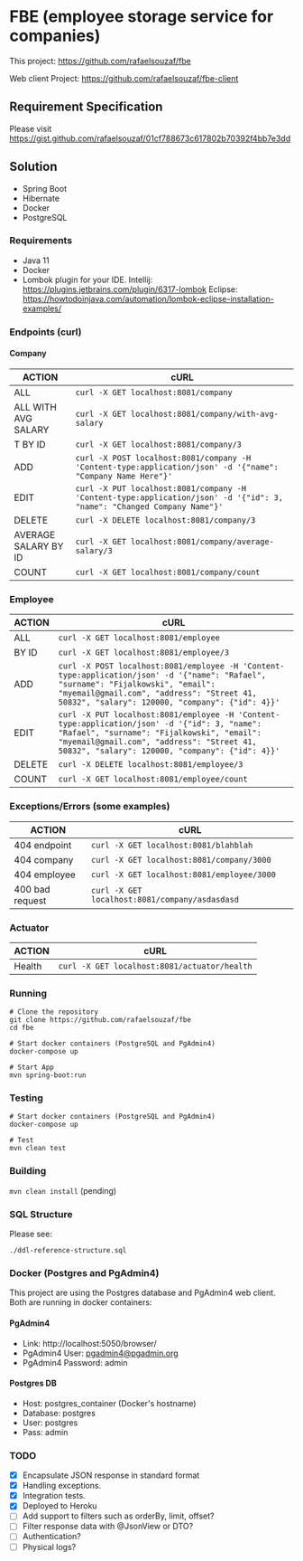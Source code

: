 # FBE (employee storage service for companies)

This project:
https://github.com/rafaelsouzaf/fbe

Web client Project:
https://github.com/rafaelsouzaf/fbe-client

## Requirement Specification
Please visit https://gist.github.com/rafaelsouzaf/01cf788673c617802b70392f4bb7e3dd

## Solution

- Spring Boot
- Hibernate
- Docker
- PostgreSQL

### Requirements

- Java 11
- Docker
- Lombok plugin for your IDE.
Intellij:
https://plugins.jetbrains.com/plugin/6317-lombok
Eclipse:
https://howtodoinjava.com/automation/lombok-eclipse-installation-examples/

### Endpoints (curl)

#### Company

| ACTION            | cURL
| ------            | ------
| ALL               | `curl -X GET localhost:8081/company`
| ALL WITH AVG SALARY| `curl -X GET localhost:8081/company/with-avg-salary`
| T BY ID           | `curl -X GET localhost:8081/company/3`
| ADD               | `curl -X POST localhost:8081/company -H 'Content-type:application/json' -d '{"name": "Company Name Here"}'`
| EDIT              | `curl -X PUT localhost:8081/company -H 'Content-type:application/json' -d '{"id": 3, "name": "Changed Company Name"}'`
| DELETE            | `curl -X DELETE localhost:8081/company/3`
| AVERAGE SALARY BY ID | `curl -X GET localhost:8081/company/average-salary/3`
| COUNT             | `curl -X GET localhost:8081/company/count`


### Employee

| ACTION            | cURL
| ------            | ------
| ALL               | `curl -X GET localhost:8081/employee`
| BY ID             | `curl -X GET localhost:8081/employee/3`
| ADD               | `curl -X POST localhost:8081/employee -H 'Content-type:application/json' -d '{"name": "Rafael", "surname": "Fijalkowski", "email": "myemail@gmail.com", "address": "Street 41, 50832", "salary": 120000, "company": {"id": 4}}'`
| EDIT              | `curl -X PUT localhost:8081/employee -H 'Content-type:application/json' -d '{"id": 3, "name": "Rafael", "surname": "Fijalkowski", "email": "myemail@gmail.com", "address": "Street 41, 50832", "salary": 120000, "company": {"id": 4}}'`
| DELETE            | `curl -X DELETE localhost:8081/employee/3`
| COUNT             | `curl -X GET localhost:8081/employee/count`


### Exceptions/Errors (some examples)

| ACTION            | cURL
| ------            | ------
| 404 endpoint      | `curl -X GET localhost:8081/blahblah`
| 404 company       | `curl -X GET localhost:8081/company/3000`
| 404 employee      | `curl -X GET localhost:8081/employee/3000`
| 400 bad request   | `curl -X GET localhost:8081/company/asdasdasd`

### Actuator

| ACTION            | cURL
| ------            | ------
| Health            | `curl -X GET localhost:8081/actuator/health`

### Running

```
# Clone the repository
git clone https://github.com/rafaelsouzaf/fbe
cd fbe

# Start docker containers (PostgreSQL and PgAdmin4)
docker-compose up

# Start App
mvn spring-boot:run
```

### Testing

```
# Start docker containers (PostgreSQL and PgAdmin4)
docker-compose up

# Test
mvn clean test
```

### Building

`mvn clean install` (pending)

### SQL Structure

Please see:

`./ddl-reference-structure.sql`

### Docker (Postgres and PgAdmin4)

This project are using the Postgres database and PgAdmin4 web client. Both are running in 
docker containers:

#### PgAdmin4
- Link: http://localhost:5050/browser/
- PgAdmin4 User: pgadmin4@pgadmin.org
- PgAdmin4 Password: admin

#### Postgres DB 
- Host: postgres_container (Docker's hostname)
- Database: postgres
- User: postgres
- Pass: admin

### TODO

- [X] Encapsulate JSON response in standard format
- [X] Handling exceptions.
- [X] Integration tests.
- [X] Deployed to Heroku
- [ ] Add support to filters such as orderBy, limit, offset?
- [ ] Filter response data with @JsonView or DTO?
- [ ] Authentication?
- [ ] Physical logs?
